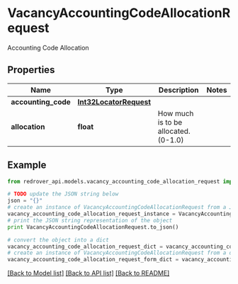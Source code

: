 # VacancyAccountingCodeAllocationRequest

Accounting Code Allocation

## Properties

Name | Type | Description | Notes
------------ | ------------- | ------------- | -------------
**accounting_code** | [**Int32LocatorRequest**](Int32LocatorRequest.md) |  | 
**allocation** | **float** | How much is to be allocated. (0-1.0) | 

## Example

```python
from redrover_api.models.vacancy_accounting_code_allocation_request import VacancyAccountingCodeAllocationRequest

# TODO update the JSON string below
json = "{}"
# create an instance of VacancyAccountingCodeAllocationRequest from a JSON string
vacancy_accounting_code_allocation_request_instance = VacancyAccountingCodeAllocationRequest.from_json(json)
# print the JSON string representation of the object
print VacancyAccountingCodeAllocationRequest.to_json()

# convert the object into a dict
vacancy_accounting_code_allocation_request_dict = vacancy_accounting_code_allocation_request_instance.to_dict()
# create an instance of VacancyAccountingCodeAllocationRequest from a dict
vacancy_accounting_code_allocation_request_form_dict = vacancy_accounting_code_allocation_request.from_dict(vacancy_accounting_code_allocation_request_dict)
```
[[Back to Model list]](../README.md#documentation-for-models) [[Back to API list]](../README.md#documentation-for-api-endpoints) [[Back to README]](../README.md)


